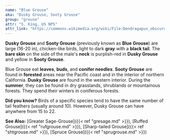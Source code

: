 ```yaml
---
name: "Blue Grouse"
aka: "Dusky Grouse, Sooty Grouse"
group: "grouse"
attr: "S. King, US NPS"
attr_link: "https://commons.wikimedia.org/wiki/File:Dendragapus_obscurus_NPS.jpg"
---
```

**Dusky Grouse** and **Sooty Grouse** (previously known as **Blue Grouse**) are large (16-20 in), chicken-like birds, light to dark **gray** with a **black tail**. The **bare skin** on the side of the male's **neck** is purplish-red in **Dusky Grouse** and yellow in **Sooty Grouse**.

Blue Grouse eat **leaves**, **buds**, and **conifer needles**. **Sooty Grouse** are found in **forested** areas near the Pacific coast and in the interior of northern California. **Dusky Grouse** are found in the western interior. During the **summer**, they can be found in dry grasslands, shrublands or mountainous forests. They spend their winters in coniferous forests.

**Did you know?** Birds of a specific species tend to have the same number of tail feathers (usually around 10). However, Dusky Grouse can have anywhere from 15 to 22.

<!-- generated, do not edit -->
**See Also:**
[Greater Sage-Grouse]({{< ref "gresage.md" >}}),
[Ruffed Grouse]({{< ref "rufgrouse.md" >}}),
[Sharp-tailed Grouse]({{< ref "shtgrouse.md" >}}),
[Spruce Grouse]({{< ref "sprugrouse.md" >}})
